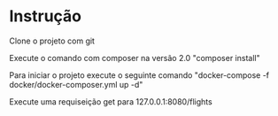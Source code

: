 # Instrução

Clone o projeto com git

Execute o comando com composer na versão 2.0 "composer install"

Para iniciar o projeto execute o seguinte comando "docker-compose -f docker/docker-composer.yml up -d"

Execute uma requiseição get para 127.0.0.1:8080/flights 
